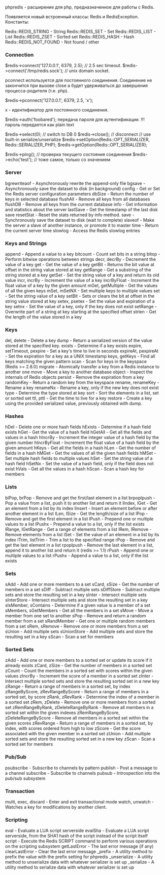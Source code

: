 phpredis - расширение для php, предназначенное для работы с Redis.

Появляется новый встроенный классы: Redis и RedisException.
Константы:

Redis::REDIS_STRING - String
Redis::REDIS_SET - Set
Redis::REDIS_LIST - List
Redis::REDIS_ZSET - Sorted set
Redis::REDIS_HASH - Hash
Redis::REDIS_NOT_FOUND - Not found / other


### Connection

$redis->connect('127.0.0.1', 6379, 2.5); // 2.5 sec timeout.
$redis->connect('/tmp/redis.sock'); // unix domain socket.

pconnect используется для постоянного соединения.
Соединение не закончится при вызове close а будет удерживаться до завершения
процесса-родителя (т.е. php).

$redis->pconnect('127.0.0.1', 6379, 2.5, 'x');

x - идентификатор для постоянного соединения.

$redis->auth('foobared');
передача пароля для аутентификации. !!! пароль передается как plain text

$redis->select(0);  // switch to DB 0
$redis->close(); // disconnect
// use built-in serialize/unserialize
$redis->setOption(Redis::OPT_SERIALIZER, Redis::SERIALIZER_PHP);
$redis->getOption(Redis::OPT_SERIALIZER);

$redis->ping(); // проверка текущего состояния соединения
$redis->echo('test'); // тоже самое, только со значением



### Server

bgrewriteaof - Asynchronously rewrite the append-only file
bgsave - Asynchronously save the dataset to disk (in background)
config - Get or Set the Redis server configuration parameters
dbSize - Return the number of keys in selected database
flushAll - Remove all keys from all databases
flushDB - Remove all keys from the current database
info - Get information and statistics about the server
lastSave - Get the timestamp of the last disk save
resetStat - Reset the stats returned by info method.
save - Synchronously save the dataset to disk (wait to complete)
slaveof - Make the server a slave of another instance, or promote it to master
time - Return the current server time
slowlog - Access the Redis slowlog entries



### Keys and Strings

append - Append a value to a key
bitcount - Count set bits in a string
bitop - Perform bitwise operations between strings
decr, decrBy - Decrement the value of a key
get - Get the value of a key
getBit - Returns the bit value at offset in the string value stored at key
getRange - Get a substring of the string stored at a key
getSet - Set the string value of a key and return its old value
incr, incrBy - Increment the value of a key
incrByFloat - Increment the float value of a key by the given amount
mGet, getMultiple - Get the values of all the given keys
mSet, mSetNX - Set multiple keys to multiple values
set - Set the string value of a key
setBit - Sets or clears the bit at offset in the string value stored at key
setex, psetex - Set the value and expiration of a key
setnx - Set the value of a key, only if the key does not exist
setRange - Overwrite part of a string at key starting at the specified offset
strlen - Get the length of the value stored in a key

### Keys

del, delete - Delete a key
dump - Return a serialized version of the value stored at the specified key.
exists - Determine if a key exists
expire, setTimeout, pexpire - Set a key's time to live in seconds
expireAt, pexpireAt - Set the expiration for a key as a UNIX timestamp
keys, getKeys - Find all keys matching the given pattern
scan - Scan for keys in the keyspace (Redis >= 2.8.0)
migrate - Atomically transfer a key from a Redis instance to another one
move - Move a key to another database
object - Inspect the internals of Redis objects
persist - Remove the expiration from a key
randomKey - Return a random key from the keyspace
rename, renameKey - Rename a key
renameNx - Rename a key, only if the new key does not exist
type - Determine the type stored at key
sort - Sort the elements in a list, set or sorted set
ttl, pttl - Get the time to live for a key
restore - Create a key using the provided serialized value, previously obtained with dump.

### Hashes

hDel - Delete one or more hash fields
hExists - Determine if a hash field exists
hGet - Get the value of a hash field
hGetAll - Get all the fields and values in a hash
hIncrBy - Increment the integer value of a hash field by the given number
hIncrByFloat - Increment the float value of a hash field by the given amount
hKeys - Get all the fields in a hash
hLen - Get the number of fields in a hash
hMGet - Get the values of all the given hash fields
hMSet - Set multiple hash fields to multiple values
hSet - Set the string value of a hash field
hSetNx - Set the value of a hash field, only if the field does not exist
hVals - Get all the values in a hash
hScan - Scan a hash key for members


### Lists

blPop, brPop - Remove and get the first/last element in a list
brpoplpush - Pop a value from a list, push it to another list and return it
lIndex, lGet - Get an element from a list by its index
lInsert - Insert an element before or after another element in a list
lLen, lSize - Get the length/size of a list
lPop - Remove and get the first element in a list
lPush - Prepend one or multiple values to a list
lPushx - Prepend a value to a list, only if the list exists
lRange, lGetRange - Get a range of elements from a list
lRem, lRemove - Remove elements from a list
lSet - Set the value of an element in a list by its index
lTrim, listTrim - Trim a list to the specified range
rPop - Remove and get the last element in a list
rpoplpush - Remove the last element in a list, append it to another list and return it (redis >= 1.1)
rPush - Append one or multiple values to a list
rPushx - Append a value to a list, only if the list exists


### Sets

sAdd - Add one or more members to a set
sCard, sSize - Get the number of members in a set
sDiff - Subtract multiple sets
sDiffStore - Subtract multiple sets and store the resulting set in a key
sInter - Intersect multiple sets
sInterStore - Intersect multiple sets and store the resulting set in a key
sIsMember, sContains - Determine if a given value is a member of a set
sMembers, sGetMembers - Get all the members in a set
sMove - Move a member from one set to another
sPop - Remove and return a random member from a set
sRandMember - Get one or multiple random members from a set
sRem, sRemove - Remove one or more members from a set
sUnion - Add multiple sets
sUnionStore - Add multiple sets and store the resulting set in a key
sScan - Scan a set for members


### Sorted Sets


zAdd - Add one or more members to a sorted set or update its score if it already exists
zCard, zSize - Get the number of members in a sorted set
zCount - Count the members in a sorted set with scores within the given values
zIncrBy - Increment the score of a member in a sorted set
zInter - Intersect multiple sorted sets and store the resulting sorted set in a new key
zRange - Return a range of members in a sorted set, by index
zRangeByScore, zRevRangeByScore - Return a range of members in a sorted set, by score
zRank, zRevRank - Determine the index of a member in a sorted set
zRem, zDelete - Remove one or more members from a sorted set
zRemRangeByRank, zDeleteRangeByRank - Remove all members in a sorted set within the given indexes
zRemRangeByScore, zDeleteRangeByScore - Remove all members in a sorted set within the given scores
zRevRange - Return a range of members in a sorted set, by index, with scores ordered from high to low
zScore - Get the score associated with the given member in a sorted set
zUnion - Add multiple sorted sets and store the resulting sorted set in a new key
zScan - Scan a sorted set for members



### Pub/Sub


psubscribe - Subscribe to channels by pattern
publish - Post a message to a channel
subscribe - Subscribe to channels
pubsub - Introspection into the pub/sub subsystem

### Transaction


multi, exec, discard - Enter and exit transactional mode
watch, unwatch - Watches a key for modifications by another client.



### Scripting

eval - Evaluate a LUA script serverside
evalSha - Evaluate a LUA script serverside, from the SHA1 hash of the script instead of the script itself
script - Execute the Redis SCRIPT command to perform various operations on the scripting subsystem
getLastError - The last error message (if any)
clearLastError - Clear the last error message
_prefix - A utility method to prefix the value with the prefix setting for phpredis
_unserialize - A utility method to unserialize data with whatever serializer is set up
_serialize - A utility method to serialize data with whatever serializer is set up


